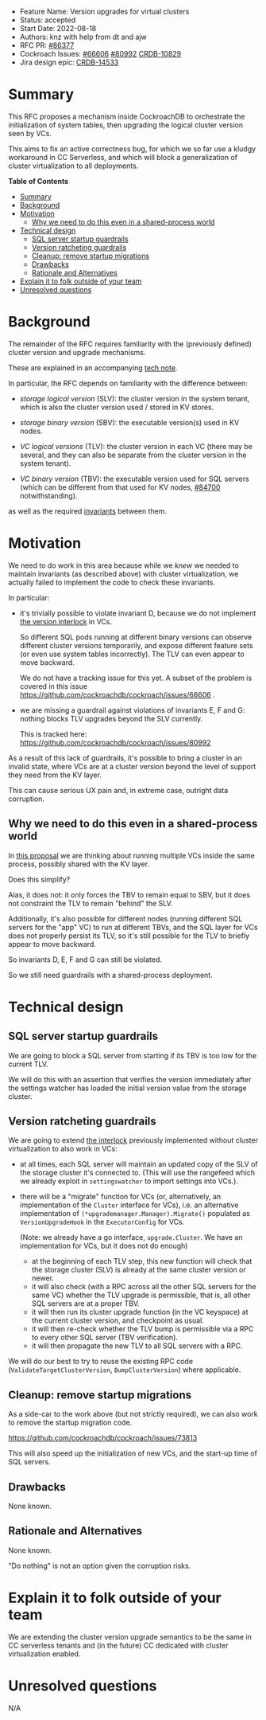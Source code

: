 - Feature Name: Version upgrades for virtual clusters
- Status: accepted
- Start Date: 2022-08-18
- Authors: knz with help from dt and ajw
- RFC PR: [#86377](https://github.com/cockroachdb/cockroach/pull/86377)
- Cockroach Issues: [#66606](https://github.com/cockroachdb/cockroach/issues/66606) [#80992](https://github.com/cockroachdb/cockroach/issues/80992) [CRDB-10829](https://cockroachlabs.atlassian.net/browse/CRDB-10829)
- Jira design epic: [CRDB-14533](https://cockroachlabs.atlassian.net/browse/CRDB-14533)

# Summary

This RFC proposes a mechanism inside CockroachDB to orchestrate the
initialization of system tables, then upgrading the logical cluster
version seen by VCs.

This aims to fix an active correctness bug, for which we so far
use a kludgy workaround in CC Serverless, and which will block
a generalization of cluster virtualization to all deployments.

<!-- markdown-toc start - Don't edit this section. Run M-x markdown-toc-refresh-toc -->
**Table of Contents**

- [Summary](#summary)
- [Background](#background)
- [Motivation](#motivation)
    - [Why we need to do this even in a shared-process world](#why-we-need-to-do-this-even-in-a-shared-process-world)
- [Technical design](#technical-design)
    - [SQL server startup guardrails](#sql-server-startup-guardrails)
    - [Version ratcheting guardrails](#version-ratcheting-guardrails)
    - [Cleanup: remove startup migrations](#cleanup-remove-startup-migrations)
    - [Drawbacks](#drawbacks)
    - [Rationale and Alternatives](#rationale-and-alternatives)
- [Explain it to folk outside of your team](#explain-it-to-folk-outside-of-your-team)
- [Unresolved questions](#unresolved-questions)

<!-- markdown-toc end -->


# Background

The remainder of the RFC requires familiarity with the (previously defined)
cluster version and upgrade mechanisms.

These are explained in an accompanying [tech
note](../tech-notes/version_upgrades.md).

In particular, the RFC depends on familiarity with the difference between:

- *storage logical version* (SLV): the cluster version in the system tenant, which is also
  the cluster version used / stored in KV stores.

- *storage binary version* (SBV): the executable version(s) used in KV nodes.

- *VC logical versions* (TLV): the cluster version in each
  VC (there may be several, and they can also be
  separate from the cluster version in the system tenant).

- *VC binary version* (TBV): the executable version used for SQL servers (which can be different
  from that used for KV nodes,
  [#84700](https://github.com/cockroachdb/cockroach/pull/84700)
  notwithstanding).

as well as the required
[invariants](../tech-notes/version_upgrades.md##invariants-in-a-multi-tenancy-world)
between them.

# Motivation

We need to do work in this area because while we *knew* we needed to
maintain invariants (as described above) with cluster virtualization, we actually
failed to implement the code to check these invariants.

In particular:

- it's trivially possible to violate invariant D, because we do not
  implement [the version
  interlock](../tech-notes/version_upgrades.md#enforcing-the-invariants-during-upgrades-in-single-tenancy)
  in VCs.

  So different SQL pods running at different binary versions can
  observe different cluster versions temporarily, and expose different
  feature sets (or even use system tables incorrectly). The TLV can
  even appear to move backward.

  We do not have a tracking issue for this yet.  A subset of the
  problem is covered in this issue
  https://github.com/cockroachdb/cockroach/issues/66606 .

- we are missing a guardrail against violations of invariants E, F and
  G: nothing blocks TLV upgrades beyond the SLV currently.

  This is tracked here: https://github.com/cockroachdb/cockroach/issues/80992

As a result of this lack of guardrails, it's possible to bring a
cluster in an invalid state, where VCs are at a cluster version beyond
the level of support they need from the KV layer.

This can cause serious UX pain and, in extreme case, outright data
corruption.

## Why we need to do this even in a shared-process world

In [this
proposal](https://github.com/cockroachdb/cockroach/pull/84700) we are
thinking about running multiple VCs inside the same process,
possibly shared with the KV layer.

Does this simplify?

Alas, it does not: it only forces the TBV to remain equal to SBV, but
it does not constraint the TLV to remain "behind" the SLV.

Additionally, it's also possible for different nodes (running
different SQL servers for the "app" VC) to run at different TBVs, and
the SQL layer for VCs does not properly persist its TLV, so
it's still possible for the TLV to briefly appear to move backward.

So invariants D, E, F and G can still be violated.

So we still need guardrails with a shared-process deployment.

# Technical design

## SQL server startup guardrails

We are going to block a SQL server from starting if its TBV is too low
for the current TLV.

We will do this with an assertion that verifies the version
immediately after the settings watcher has loaded the initial version
value from the storage cluster.

## Version ratcheting guardrails

We are going to extend [the
interlock](../tech-notes/version_upgrades.md#enforcing-the-invariants-during-upgrades-in-single-tenancy)
previously implemented without cluster virtualization to also work in
VCs:

- at all times, each SQL server will maintain an updated copy of the SLV of the
  storage cluster it's connected to. (This will use the rangefeed which we already
  exploit in `settingswatcher` to import settings into VCs.).

- there will be a "migrate" function for VCs (or, alternatively,
  an implementation of the `Cluster` interface for VCs),
  i.e. an alternative implementation of `(*upgrademanager.Manager).Migrate()`
  populated as `VersionUpgradeHook` in the `ExecutorConfig` for VCs.

  (Note: we already have a go interface, `upgrade.Cluster`. We have an
  implementation for VCs, but it does not do enough)

  - at the beginning of each TLV step, this new function will check that
    the storage cluster (SLV) is already at the same cluster version or newer.
  - it will also check (with a RPC across all the other SQL servers for
    the same VC) whether the TLV upgrade is permissible, that is,
    all other SQL servers are at a proper TBV.
  - it will then run its cluster upgrade function (in the VC keyspace) at the
    current cluster version, and checkpoint as usual.
  - it will then re-check whether the TLV bump is permissible via a RPC
    to every other SQL server (TBV verification).
  - it will then propagate the new TLV to all SQL servers with a RPC.

We will do our best to try to reuse the existing RPC code
(`ValidateTargetClusterVersion`, `BumpClusterVersion`) where
applicable.

## Cleanup: remove startup migrations

As a side-car to the work above (but not strictly required), we can also work to remove the startup migration code.

https://github.com/cockroachdb/cockroach/issues/73813

This will also speed up the initialization of new VCs, and the start-up time of SQL servers.

## Drawbacks

None known.

## Rationale and Alternatives

None known.

"Do nothing" is not an option given the corruption risks.

# Explain it to folk outside of your team

We are extending the cluster version upgrade semantics to be the same
in CC serverless tenants and (in the future) CC dedicated with
cluster virtualization enabled.

# Unresolved questions

N/A
